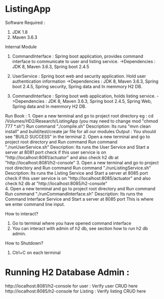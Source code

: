 # ListingApp

Software Required :
1. JDK 1.8
2. Maven 3.6.3

Internal Module

1. CommandInterface : Spring boot application, provides command interface to communicate to user and listing service.
    ->Dependencies : JDK 8, Maven 3.6.3, Spring boot 2.4.5

2. UserService : Spring boot web and security application. Hold user authentication information
    ->Dependencies : JDK 8, Maven 3.6.3, Spring boot 2.4.5, Spring security, Spring data and In memmory H2 DB.

3. CommandInterface : Spring boot web application, holds listing service.
    ->Dependencies : JDK 8, Maven 3.6.3, Spring boot 2.4.5, Spring Web, Spring data and In memmory H2 DB.


Run Book :
    1. Open a new terminal and go to project root directory 
        eg : cd /Volumes/HD2/Research/ListingApp
        (you may need to change mod "chmod 777 *.sh")
        Run command "./compile.sh"
        Description: Its runs "mvn clean install" and build/test/create jar file for all our modules
        Output : You should see "BUILD SUCCESS" in the terminal
    2. Open a new terminal and go to project root directory and Run command
        Run command "./runUserService.sh"
        Description: Its runs the User Service and Start a server at 8081 port
        check if this user service is on "http://localhost:8081/actuator" 
        and also check h2 db at "http://localhost:8081/h2-console"
    3. Open a new terminal and go to project root directory and Run command
        Run command "./runListingService.sh"
        Description: Its runs the Listing Service and Start a server at 8085 port
        check if this user service is on "http://localhost:8085/actuator"
        and also check h2 db at "http://localhost:8085/h2-console"   
    4. Open a new terminal and go to project root directory and Run command
        Run command "./runCommandInterface.sh"
        Description: Its runs the Command Interface Service and Start a server at 8085 port
        This is where we enter command line input.


How to interact?
1. Go to terminal where you have opened command interface
2. You can interact with admin of h2 db, see section how to run h2 db admin.

How to Shutdown?
1. Ctrl+C on each terminal

# Running H2 Database Admin : 

http://localhost:8081/h2-console for user : Verify user CRUD here
http://localhost:8085/h2-console for Listing : Verify listing CRUD here
